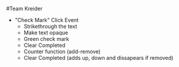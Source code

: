 #Team Kreider

* "Check Mark" Click Event
  * Strikethrough the text
  * Make text opaque
  * Green check mark
  * Clear Completed
  * Counter function (add-remove)
  * Clear Completed (adds up, down and dissapears if removed)

